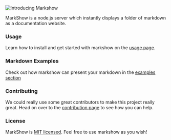 ![Introducing Markshow](/.assets/img/markshow_banner.png)

MarkShow is a node.js server which instantly displays a folder of markdown as a documentation website.


### Usage

Learn how to install and get started with markshow on the [usage page](/Usage).


### Markdown Examples

Check out how markshow can present your markdown in the [examples section](/Examples)


### Contributing

We could really use some great contributors to make this project really great. Head on over to the [contribution page](/contributing) to see how you can help.


### License

MarkShow is [MIT licensed](License). Feel free to use markshow as you wish!